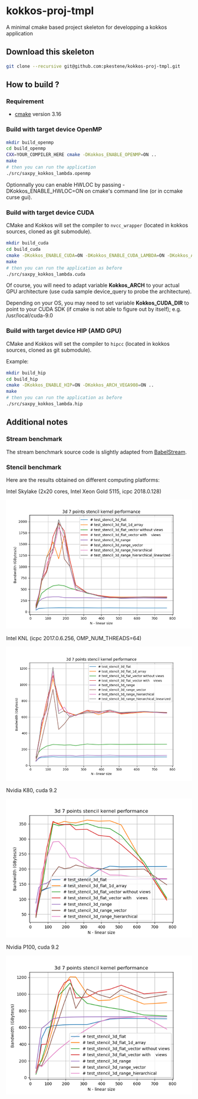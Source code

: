 # kokkos-proj-tmpl
A minimal cmake based project skeleton for developping a kokkos application

## Download this skeleton

```bash
git clone --recursive git@github.com:pkestene/kokkos-proj-tmpl.git
```

## How to build ?

### Requirement

- [cmake](https://cmake.org/) version 3.16 

### Build with target device OpenMP

```bash
mkdir build_openmp
cd build_openmp
CXX=YOUR_COMPILER_HERE cmake -DKokkos_ENABLE_OPENMP=ON ..
make
# then you can run the application
./src/saxpy_kokkos_lambda.openmp
```

Optionnally you can enable HWLOC by passing -DKokkos_ENABLE_HWLOC=ON on cmake's command line (or in ccmake curse gui).

### Build with target device CUDA

CMake and Kokkos will set the compiler to `nvcc_wrapper` (located in kokkos sources, cloned as git submodule).

```bash
mkdir build_cuda
cd build_cuda
cmake -DKokkos_ENABLE_CUDA=ON -DKokkos_ENABLE_CUDA_LAMBDA=ON -DKokkos_ARCH_MAXWELL50=ON ..
make
# then you can run the application as before
./src/saxpy_kokkos_lambda.cuda
```

Of course, you will need to adapt variable **Kokkos_ARCH** to your actual GPU architecture (use cuda sample device_query to probe the architecture).

Depending on your OS, you may need to set variable **Kokkos_CUDA_DIR** to point to your CUDA SDK (if cmake is not able to figure out by itself); e.g. /usr/local/cuda-9.0

### Build with target device HIP (AMD GPU)

CMake and Kokkos will set the compiler to `hipcc` (located in kokkos sources, cloned as git submodule).

Example:
```bash
mkdir build_hip
cd build_hip
cmake -DKokkos_ENABLE_HIP=ON -DKokkos_ARCH_VEGA908=ON ..
make
# then you can run the application as before
./src/saxpy_kokkos_lambda.hip
```

## Additional notes

### Stream benchmark

The stream benchmark source code is slightly adapted from [BabelStream](https://github.com/UoB-HPC/BabelStream).

### Stencil benchmark

Here are the results obtained on different computing platforms:

Intel Skylake (2x20 cores, Intel Xeon Gold 5115, icpc 2018.0.128)

![stencil bench skylake icpc](https://github.com/pkestene/kokkos-proj-tmpl/raw/master/doc/stencil/stencil_bench_alfven_skylake_icpc.png "Skylake (2x20 cores, Intel Xeon Gold 5115, icpc 2018.0.128)")

Intel KNL (icpc 2017.0.6.256, OMP_NUM_THREADS=64)

![stencil bench knl icpc_omp_64](https://github.com/pkestene/kokkos-proj-tmpl/raw/master/doc/stencil/stencil_bench_irene_knl_omp_64.png "Skylake (Intel KNL, icpc 2017.0.6.256, 64 threads)")

Nvidia K80, cuda 9.2

![stencil bench nvidia k80](https://github.com/pkestene/kokkos-proj-tmpl/raw/master/doc/stencil/stencil_bench_ouessant_k80.png "Nvidia K80, cuda 9.2")

Nvidia P100, cuda 9.2

![stencil bench nvidia p100](https://github.com/pkestene/kokkos-proj-tmpl/raw/master/doc/stencil/stencil_bench_ouessant_p100.png "Nvidia P100, cuda 9.2")

